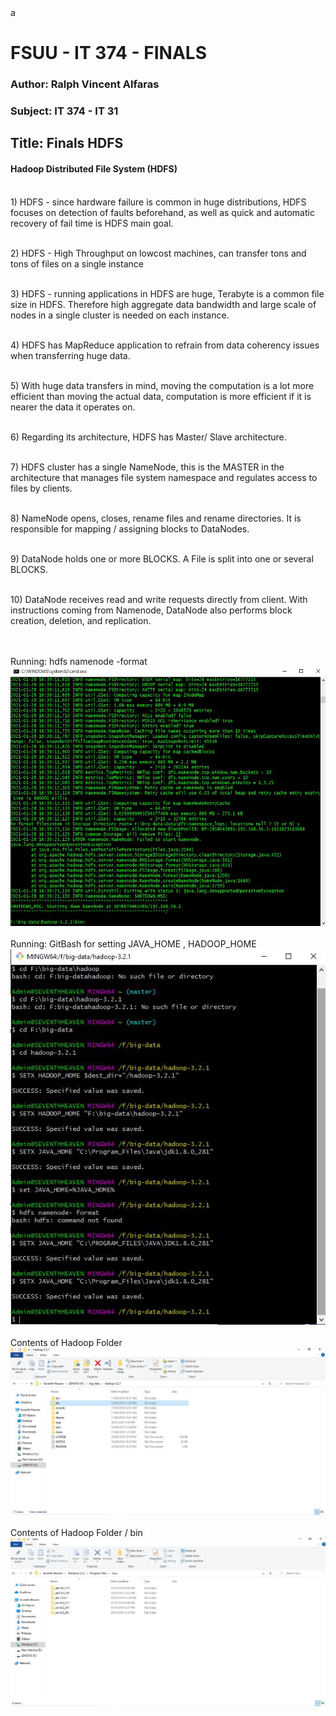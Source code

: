 
<html>
<body>
a
<h1>FSUU - IT 374 - FINALS</h1>
<h3>Author: Ralph Vincent Alfaras</h3>
<h3>Subject: IT 374 - IT 31</h3>
<h2>Title: Finals HDFS</h2>
 
<h4>Hadoop Distributed File System (HDFS)</h4> 

<br>1) HDFS - since hardware failure is common in huge distributions, HDFS focuses on detection of faults beforehand, as well as quick and automatic recovery of fail time is HDFS main goal.

<br>2) HDFS - High Throughput on lowcost machines, can transfer tons and tons of files on a single instance

<br>3) HDFS - running applications in HDFS are huge, Terabyte is a common file size in HDFS. Therefore high aggregate data bandwidth and large scale of nodes in a single cluster is needed on each instance.

<br>4) HDFS has MapReduce application to refrain from data coherency issues when transferring huge data.

<br>5) With huge data transfers in mind, moving the computation is a lot more efficient than moving the actual data, computation is more efficient if it is nearer the data it operates on.

<br>6) Regarding its architecture, HDFS has Master/ Slave architecture. 

<br>7) HDFS cluster has a single NameNode, this is the MASTER in the architecture that manages file system namespace and regulates access to files by clients.

<br>8) NameNode opens, closes, rename files and rename directories. It is responsible for mapping / assigning blocks to DataNodes.

<br>9) DataNode holds one or more BLOCKS. A File is split into one or several BLOCKS. 

<br>10) DataNode receives read and write requests directly from client. With instructions coming from Namenode, DataNode also performs block creation, deletion, and replication.

<br><br>Running: hdfs namenode -format
<br><img src="https://github.com/charled21/it374_2/blob/main/hdp-1.JPG">
<br><br>Running: GitBash for setting JAVA_HOME , HADOOP_HOME 
<br><img src="https://github.com/charled21/it374_2/blob/main/hdp-2.JPG">
<br><br>Contents of Hadoop Folder
<br><img src="https://github.com/charled21/it374_2/blob/main/hdp-3.JPG">
<br><br>Contents of Hadoop Folder / bin
<br><img src="https://github.com/charled21/it374_2/blob/main/java-1.JPG">
<!--[img4](https://github.com/charled21/it374_2/blob/main/java-1.JPG) -->

</body>
</html>
